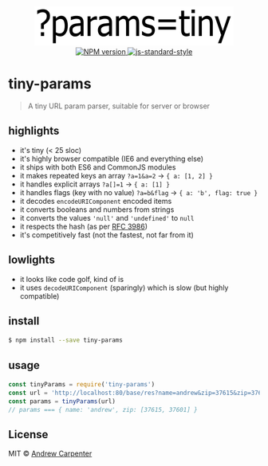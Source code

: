 <div align="center">
  <img src="tiny-params.png" alt="SCRUD" /><br />
  <a href="https://npmjs.org/package/tiny-params">
    <img src="https://badge.fury.io/js/tiny-params.svg" alt="NPM version" />
  </a>
  <a href="https://github.com/feross/standard">
    <img src="https://img.shields.io/badge/code%20style-standard-brightgreen.svg?style=flat" alt="js-standard-style" />
  </a>
</div>

# tiny-params

> A tiny URL param parser, suitable for server or browser

## highlights
- it's tiny (< 25 sloc)
- it's highly browser compatible (IE6 and everything else)
- it ships with both ES6 and CommonJS modules
- it makes repeated keys an array `?a=1&a=2` -> `{ a: [1, 2] }`
- it handles explicit arrays `?a[]=1` -> `{ a: [1] }`
- it handles flags (key with no value) `?a=b&flag` -> `{ a: 'b', flag: true }`
- it decodes `encodeURIComponent` encoded items
- it converts booleans and numbers from strings
- it converts the values `'null'` and `'undefined'` to `null`
- it respects the hash (as per [RFC 3986](https://tools.ietf.org/html/rfc3986#section-3.4))
- it's competitively fast (not the fastest, not far from it)

## lowlights
- it looks like code golf, kind of is
- it uses `decodeURIComponent` (sparingly) which is slow (but highly compatible)

## install

```sh
$ npm install --save tiny-params
```

## usage

```js
const tinyParams = require('tiny-params')
const url = 'http://localhost:80/base/res?name=andrew&zip=37615&zip=37601'
const params = tinyParams(url)
// params === { name: 'andrew', zip: [37615, 37601] }
```

## License

MIT © [Andrew Carpenter](https://github.com/doesdev)
